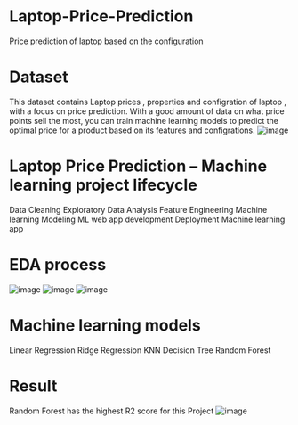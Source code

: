 # Laptop-Price-Prediction
Price prediction of laptop based on the configuration
# Dataset 
This dataset contains Laptop prices , properties and configration of laptop , with a focus on price prediction. With a good amount of data on what price points sell the most, you can train machine learning models to predict the optimal price for a product based on its features and configrations.
![image](https://github.com/Ashishkumar137/Laptop-Price-Prediction/assets/129428368/05a50fa2-470a-4f47-a66f-99338107f24c)

# Laptop Price Prediction – Machine learning project lifecycle
Data Cleaning
Exploratory Data Analysis
Feature Engineering
Machine learning Modeling
ML web app development
Deployment Machine learning app
# EDA process 
![image](https://github.com/Ashishkumar137/Laptop-Price-Prediction/assets/129428368/c5fc4be8-f688-4b6c-9fc6-e9c9e32e0035)
![image](https://github.com/Ashishkumar137/Laptop-Price-Prediction/assets/129428368/6ad091e2-a7d6-48f0-bdef-6b98b2017c31)
![image](https://github.com/Ashishkumar137/Laptop-Price-Prediction/assets/129428368/e9845c2c-5677-49c7-a1e1-ca51ea844977)

# Machine learning models 
Linear Regression 
Ridge Regression 
KNN
Decision Tree
Random Forest

# Result 
Random Forest has the highest R2 score for this Project 
![image](https://github.com/Ashishkumar137/Laptop-Price-Prediction/assets/129428368/1dfbc328-077b-499f-a110-26119a899086)





